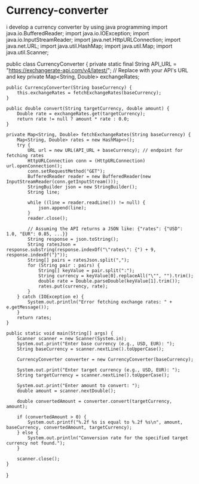 # Currency-converter
i develop a currency converter by using java programming
import java.io.BufferedReader;
import java.io.IOException;
import java.io.InputStreamReader;
import java.net.HttpURLConnection;
import java.net.URL;
import java.util.HashMap;
import java.util.Map;
import java.util.Scanner;

public class CurrencyConverter {
    private static final String API_URL = "https://exchangerate-api.com/v4/latest/"; // Replace with your API's URL and key
    private Map<String, Double> exchangeRates;

    public CurrencyConverter(String baseCurrency) {
        this.exchangeRates = fetchExchangeRates(baseCurrency);
    }

    public double convert(String targetCurrency, double amount) {
        Double rate = exchangeRates.get(targetCurrency);
        return rate != null ? amount * rate : 0.0;
    }

    private Map<String, Double> fetchExchangeRates(String baseCurrency) {
        Map<String, Double> rates = new HashMap<>();
        try {
            URL url = new URL(API_URL + baseCurrency); // endpoint for fetching rates
            HttpURLConnection conn = (HttpURLConnection) url.openConnection();
            conn.setRequestMethod("GET");
            BufferedReader reader = new BufferedReader(new InputStreamReader(conn.getInputStream()));
            StringBuilder json = new StringBuilder();
            String line;

            while ((line = reader.readLine()) != null) {
                json.append(line);
            }
            reader.close();

            // Assuming the API returns a JSON like: {"rates": {"USD": 1.0, "EUR": 0.85, ...}}
            String response = json.toString();
            String ratesJson = response.substring(response.indexOf("\"rates\": {") + 9, response.indexOf("}"));
            String[] pairs = ratesJson.split(",");
            for (String pair : pairs) {
                String[] keyValue = pair.split(":");
                String currency = keyValue[0].replaceAll("\"", "").trim();
                double rate = Double.parseDouble(keyValue[1].trim());
                rates.put(currency, rate);
            }
        } catch (IOException e) {
            System.out.println("Error fetching exchange rates: " + e.getMessage());
        }
        return rates;
    }

    public static void main(String[] args) {
        Scanner scanner = new Scanner(System.in);
        System.out.print("Enter base currency (e.g., USD, EUR): ");
        String baseCurrency = scanner.nextLine().toUpperCase();

        CurrencyConverter converter = new CurrencyConverter(baseCurrency);

        System.out.print("Enter target currency (e.g., USD, EUR): ");
        String targetCurrency = scanner.nextLine().toUpperCase();

        System.out.print("Enter amount to convert: ");
        double amount = scanner.nextDouble();

        double convertedAmount = converter.convert(targetCurrency, amount);

        if (convertedAmount > 0) {
            System.out.printf("%.2f %s is equal to %.2f %s\n", amount, baseCurrency, convertedAmount, targetCurrency);
        } else {
            System.out.println("Conversion rate for the specified target currency not found.");
        }

        scanner.close();
    }
}
